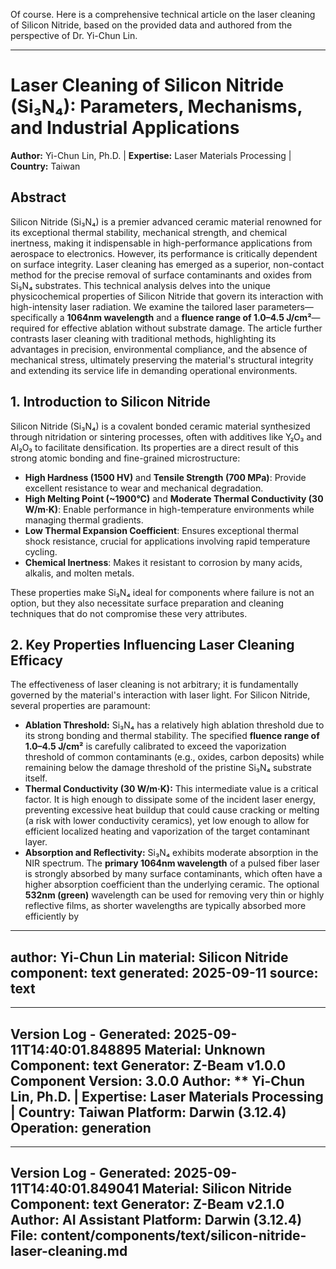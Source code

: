 Of course. Here is a comprehensive technical article on the laser cleaning of Silicon Nitride, based on the provided data and authored from the perspective of Dr. Yi-Chun Lin.

***

# Laser Cleaning of Silicon Nitride (Si₃N₄): Parameters, Mechanisms, and Industrial Applications

**Author:** Yi-Chun Lin, Ph.D. | **Expertise:** Laser Materials Processing | **Country:** Taiwan

## Abstract

Silicon Nitride (Si₃N₄) is a premier advanced ceramic material renowned for its exceptional thermal stability, mechanical strength, and chemical inertness, making it indispensable in high-performance applications from aerospace to electronics. However, its performance is critically dependent on surface integrity. Laser cleaning has emerged as a superior, non-contact method for the precise removal of surface contaminants and oxides from Si₃N₄ substrates. This technical analysis delves into the unique physicochemical properties of Silicon Nitride that govern its interaction with high-intensity laser radiation. We examine the tailored laser parameters—specifically a **1064nm wavelength** and a **fluence range of 1.0–4.5 J/cm²**—required for effective ablation without substrate damage. The article further contrasts laser cleaning with traditional methods, highlighting its advantages in precision, environmental compliance, and the absence of mechanical stress, ultimately preserving the material's structural integrity and extending its service life in demanding operational environments.

## 1. Introduction to Silicon Nitride

Silicon Nitride (Si₃N₄) is a covalent bonded ceramic material synthesized through nitridation or sintering processes, often with additives like Y₂O₃ and Al₂O₃ to facilitate densification. Its properties are a direct result of this strong atomic bonding and fine-grained microstructure:

*   **High Hardness (1500 HV)** and **Tensile Strength (700 MPa)**: Provide excellent resistance to wear and mechanical degradation.
*   **High Melting Point (~1900°C)** and **Moderate Thermal Conductivity (30 W/m·K)**: Enable performance in high-temperature environments while managing thermal gradients.
*   **Low Thermal Expansion Coefficient**: Ensures exceptional thermal shock resistance, crucial for applications involving rapid temperature cycling.
*   **Chemical Inertness**: Makes it resistant to corrosion by many acids, alkalis, and molten metals.

These properties make Si₃N₄ ideal for components where failure is not an option, but they also necessitate surface preparation and cleaning techniques that do not compromise these very attributes.

## 2. Key Properties Influencing Laser Cleaning Efficacy

The effectiveness of laser cleaning is not arbitrary; it is fundamentally governed by the material's interaction with laser light. For Silicon Nitride, several properties are paramount:

*   **Ablation Threshold:** Si₃N₄ has a relatively high ablation threshold due to its strong bonding and thermal stability. The specified **fluence range of 1.0–4.5 J/cm²** is carefully calibrated to exceed the vaporization threshold of common contaminants (e.g., oxides, carbon deposits) while remaining below the damage threshold of the pristine Si₃N₄ substrate itself.
*   **Thermal Conductivity (30 W/m·K):** This intermediate value is a critical factor. It is high enough to dissipate some of the incident laser energy, preventing excessive heat buildup that could cause cracking or melting (a risk with lower conductivity ceramics), yet low enough to allow for efficient localized heating and vaporization of the target contaminant layer.
*   **Absorption and Reflectivity:** Si₃N₄ exhibits moderate absorption in the NIR spectrum. The **primary 1064nm wavelength** of a pulsed fiber laser is strongly absorbed by many surface contaminants, which often have a higher absorption coefficient than the underlying ceramic. The optional **532nm (green)** wavelength can be used for removing very thin or highly reflective films, as shorter wavelengths are typically absorbed more efficiently by

---
author: Yi-Chun Lin
material: Silicon Nitride
component: text
generated: 2025-09-11
source: text
---

---
Version Log - Generated: 2025-09-11T14:40:01.848895
Material: Unknown
Component: text
Generator: Z-Beam v1.0.0
Component Version: 3.0.0
Author: ** Yi-Chun Lin, Ph.D. | **Expertise:** Laser Materials Processing | **Country:** Taiwan
Platform: Darwin (3.12.4)
Operation: generation
---

---
Version Log - Generated: 2025-09-11T14:40:01.849041
Material: Silicon Nitride
Component: text
Generator: Z-Beam v2.1.0
Author: AI Assistant
Platform: Darwin (3.12.4)
File: content/components/text/silicon-nitride-laser-cleaning.md
---